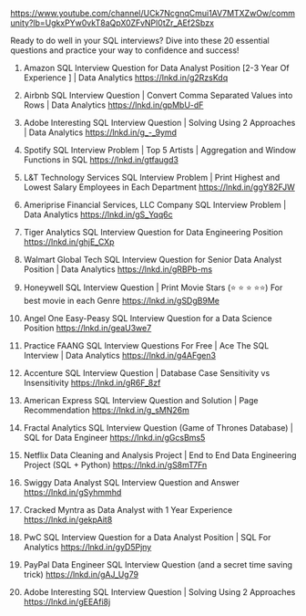https://www.youtube.com/channel/UCk7NcgnqCmui1AV7MTXZwOw/community?lb=UgkxPYw0vkT8aQpX0ZFvNPl0tZr_AEf2Sbzx

Ready to do well in your SQL interviews? Dive into these 20 essential questions and practice your way to confidence and success!

1. Amazon SQL Interview Question for Data Analyst Position [2-3 Year Of Experience ] | Data Analytics
https://lnkd.in/g2RzsKdq

2. Airbnb SQL Interview Question | Convert Comma Separated Values into Rows | Data Analytics
https://lnkd.in/gpMbU-dF

3. Adobe Interesting SQL Interview Question | Solving Using 2 Approaches | Data Analytics
https://lnkd.in/g_-_9ymd

4. Spotify SQL Interview Problem | Top 5 Artists | Aggregation and Window Functions in SQL
https://lnkd.in/gtfaugd3

5. L&T Technology Services SQL Interview Problem | Print Highest and Lowest Salary Employees in Each Department
https://lnkd.in/ggY82FJW

6. Ameriprise Financial Services, LLC Company SQL Interview Problem | Data Analytics
https://lnkd.in/gS_Yqq6c

7. Tiger Analytics SQL Interview Question for Data Engineering Position
https://lnkd.in/ghjE_CXp

8. Walmart Global Tech SQL Interview Question for Senior Data Analyst Position | Data Analytics
https://lnkd.in/gRBPb-ms

9. Honeywell SQL Interview Question | Print Movie Stars (⭐ ⭐ ⭐ ⭐⭐) For best movie in each Genre
https://lnkd.in/gSDgB9Me

10. Angel One Easy-Peasy SQL Interview Question for a Data Science Position
https://lnkd.in/geaU3we7

11. Practice FAANG SQL Interview Questions For Free | Ace The SQL Interview | Data Analytics
https://lnkd.in/g4AFgen3

12. Accenture SQL Interview Question | Database Case Sensitivity vs Insensitivity
https://lnkd.in/gR6F_8zf

13. American Express SQL Interview Question and Solution | Page Recommendation
https://lnkd.in/g_sMN26m

14. Fractal Analytics SQL Interview Question (Game of Thrones Database) | SQL for Data Engineer
https://lnkd.in/gGcsBms5

15. Netflix Data Cleaning and Analysis Project | End to End Data Engineering Project (SQL + Python)
https://lnkd.in/gS8mT7Fn

16. Swiggy Data Analyst SQL Interview Question and Answer
https://lnkd.in/gSyhmmhd

17. Cracked Myntra as Data Analyst with 1 Year Experience
https://lnkd.in/gekpAit8

18. PwC SQL Interview Question for a Data Analyst Position | SQL For Analytics
https://lnkd.in/gyD5Pjny

19. PayPal Data Engineer SQL Interview Question (and a secret time saving trick)
https://lnkd.in/gAJ_Ug79

20. Adobe Interesting SQL Interview Question | Solving Using 2 Approaches
https://lnkd.in/gEEAfi8j
